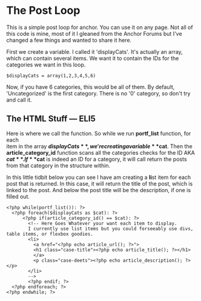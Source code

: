 The Post Loop
================

This is a simple post loop for anchor. You can use it on any page. Not all of this code is mine, most of it I gleaned from the Anchor Forums but I've changed a few things and wanted to share it here.

First we create a variable. I called it 'displayCats'. It's actually an array, which can contain several items. We want it to contain the IDs for the categories we want in this loop.

	$displayCats = array(1,2,3,4,5,6)

Now, if you have 6 categories, this would be all of them. By default, 'Uncategorized' is the first category. There is no '0' category, so don't try and call it.

## The HTML Stuff — ELI5
Here is where we call the function. So while we run **portf_list** function, for each  
item in the array **$displayCats**, we're creating a variable **$cat**. Then the **article_category_id** function scans all the categories checks for the ID AKA **$cat**. If **$cat** is indeed an ID for a category, it will call return the posts from that category in the structure within. 

In this little tidbit below you can see I have am creating a **li**st item for each post that is returned. In this case, it will return the title of the post, which is linked to the post. And below the post title will be the description, if one is filled out.

	<?php while(portf_list()): ?>
      <?php foreach($displayCats as $cat): ?>
          <?php if(article_category_id() == $cat): ?>
            <!-- Here Goes Whatever your want each item to display. 
            I currently use list items but you could forseeably use divs, table items, or flexbox goodies.
            <li>
              <a href="<?php echo article_url(); ?>">
              <h1 class="case-title"><?php echo article_title(); ?></h1>
              </a>
              <p class="case-deets"><?php echo article_description(); ?></p>
            </li>
            -->
            <?php endif; ?>
      <?php endforeach; ?>
	<?php endwhile; ?>
